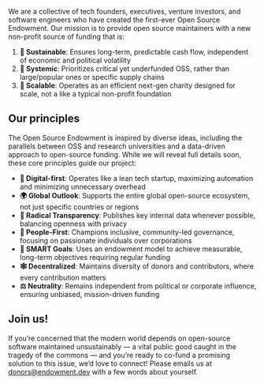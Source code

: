 We are a collective of tech founders, executives, venture investors, and software engineers who have created the first-ever Open Source Endowment. Our mission is to provide open source maintainers with a new non-profit source of funding that is:

1. **🌱 Sustainable**: Ensures long-term, predictable cash flow, independent of economic and political volatility
2. **🔗 Systemic**: Prioritizes critical yet underfunded OSS, rather than large/popular ones or specific supply chains
3. **🚀 Scalable**: Operates as an efficient next-gen charity designed for scale, not a like a typical non-profit foundation

## Our principles
The Open Source Endowment is inspired by diverse ideas, including the parallels between OSS and research universities and a data-driven approach to open-source funding. While we will reveal full details soon, these core principles guide our project:

* **🤖 Digital-first**: Operates like a lean tech startup, maximizing automation and minimizing unnecessary overhead
* **🌍 Global Outlook**: Supports the entire global open-source ecosystem, not just specific countries or regions
* **🔎 Radical Transparency**: Publishes key internal data whenever possible, balancing openness with privacy
* **👥 People-First**: Champions inclusive, community-led governance, focusing on passionate individuals over corporations
* **🧠 SMART Goals**: Uses an endowment model to achieve measurable, long-term objectives requiring regular funding
* **🕸️ Decentralized**: Maintains diversity of donors and contributors, where every contribution matters
* **⚖️ Neutrality**: Remains independent from political or corporate influence, ensuring unbiased, mission-driven funding

## Join us!
If you’re concerned that the modern world depends on open-source software maintained unsustainably — a vital public good caught in the tragedy of the commons — and you’re ready to co-fund a promising solution to this issue, we’d love to connect! Please emails us at donors@endowment.dev with a few words about yourself.
